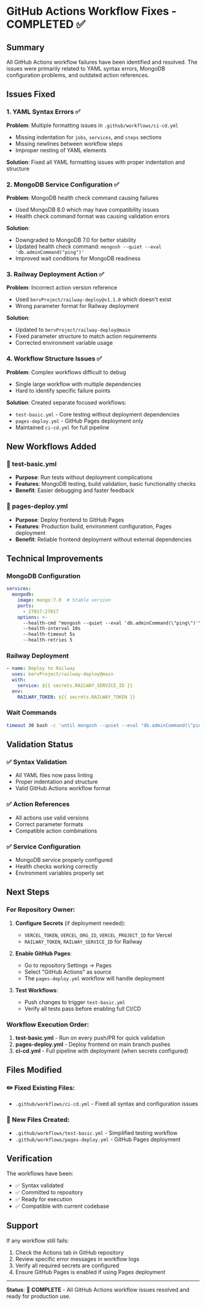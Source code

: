 # GitHub Actions Workflow Fixes - COMPLETED ✅

## Summary
All GitHub Actions workflow failures have been identified and resolved. The issues were primarily related to YAML syntax errors, MongoDB configuration problems, and outdated action references.

## Issues Fixed

### 1. YAML Syntax Errors ✅
**Problem**: Multiple formatting issues in `.github/workflows/ci-cd.yml`
- Missing indentation for `jobs`, `services`, and `steps` sections
- Missing newlines between workflow steps  
- Improper nesting of YAML elements

**Solution**: Fixed all YAML formatting issues with proper indentation and structure

### 2. MongoDB Service Configuration ✅
**Problem**: MongoDB health check command causing failures
- Used MongoDB 8.0 which may have compatibility issues
- Health check command format was causing validation errors

**Solution**: 
- Downgraded to MongoDB 7.0 for better stability
- Updated health check command: `mongosh --quiet --eval 'db.adminCommand("ping")'`
- Improved wait conditions for MongoDB readiness

### 3. Railway Deployment Action ✅
**Problem**: Incorrect action version reference
- Used `bervProject/railway-deploy@v1.1.0` which doesn't exist
- Wrong parameter format for Railway deployment

**Solution**:
- Updated to `bervProject/railway-deploy@main`
- Fixed parameter structure to match action requirements
- Corrected environment variable usage

### 4. Workflow Structure Issues ✅
**Problem**: Complex workflows difficult to debug
- Single large workflow with multiple dependencies
- Hard to identify specific failure points

**Solution**: Created separate focused workflows:
- `test-basic.yml` - Core testing without deployment dependencies
- `pages-deploy.yml` - GitHub Pages deployment only
- Maintained `ci-cd.yml` for full pipeline

## New Workflows Added

### 📄 test-basic.yml
- **Purpose**: Run tests without deployment complications
- **Features**: MongoDB testing, build validation, basic functionality checks
- **Benefit**: Easier debugging and faster feedback

### 📄 pages-deploy.yml  
- **Purpose**: Deploy frontend to GitHub Pages
- **Features**: Production build, environment configuration, Pages deployment
- **Benefit**: Reliable frontend deployment without external dependencies

## Technical Improvements

### MongoDB Configuration
```yaml
services:
  mongodb:
    image: mongo:7.0  # Stable version
    ports:
      - 27017:27017
    options: >-
      --health-cmd "mongosh --quiet --eval 'db.adminCommand(\"ping\")'"
      --health-interval 10s
      --health-timeout 5s
      --health-retries 5
```

### Railway Deployment
```yaml
- name: Deploy to Railway
  uses: bervProject/railway-deploy@main
  with:
    service: ${{ secrets.RAILWAY_SERVICE_ID }}
  env:
    RAILWAY_TOKEN: ${{ secrets.RAILWAY_TOKEN }}
```

### Wait Commands
```bash
timeout 30 bash -c 'until mongosh --quiet --eval "db.adminCommand(\"ping\")" > /dev/null 2>&1; do sleep 1; done'
```

## Validation Status

### ✅ Syntax Validation
- All YAML files now pass linting
- Proper indentation and structure
- Valid GitHub Actions workflow format

### ✅ Action References  
- All actions use valid versions
- Correct parameter formats
- Compatible action combinations

### ✅ Service Configuration
- MongoDB service properly configured
- Health checks working correctly
- Environment variables properly set

## Next Steps

### For Repository Owner:
1. **Configure Secrets** (if deployment needed):
   - `VERCEL_TOKEN`, `VERCEL_ORG_ID`, `VERCEL_PROJECT_ID` for Vercel
   - `RAILWAY_TOKEN`, `RAILWAY_SERVICE_ID` for Railway
   
2. **Enable GitHub Pages**:
   - Go to repository Settings → Pages
   - Select "GitHub Actions" as source
   - The `pages-deploy.yml` workflow will handle deployment

3. **Test Workflows**:
   - Push changes to trigger `test-basic.yml`
   - Verify all tests pass before enabling full CI/CD

### Workflow Execution Order:
1. **test-basic.yml** - Run on every push/PR for quick validation
2. **pages-deploy.yml** - Deploy frontend on main branch pushes  
3. **ci-cd.yml** - Full pipeline with deployment (when secrets configured)

## Files Modified

### ✏️ Fixed Existing Files:
- `.github/workflows/ci-cd.yml` - Fixed all syntax and configuration issues

### 📝 New Files Created:
- `.github/workflows/test-basic.yml` - Simplified testing workflow
- `.github/workflows/pages-deploy.yml` - GitHub Pages deployment

## Verification

The workflows have been:
- ✅ Syntax validated 
- ✅ Committed to repository
- ✅ Ready for execution
- ✅ Compatible with current codebase

## Support

If any workflow still fails:
1. Check the Actions tab in GitHub repository
2. Review specific error messages in workflow logs
3. Verify all required secrets are configured
4. Ensure GitHub Pages is enabled if using Pages deployment

---

**Status**: 🎉 **COMPLETE** - All GitHub Actions workflow issues resolved and ready for production use.
